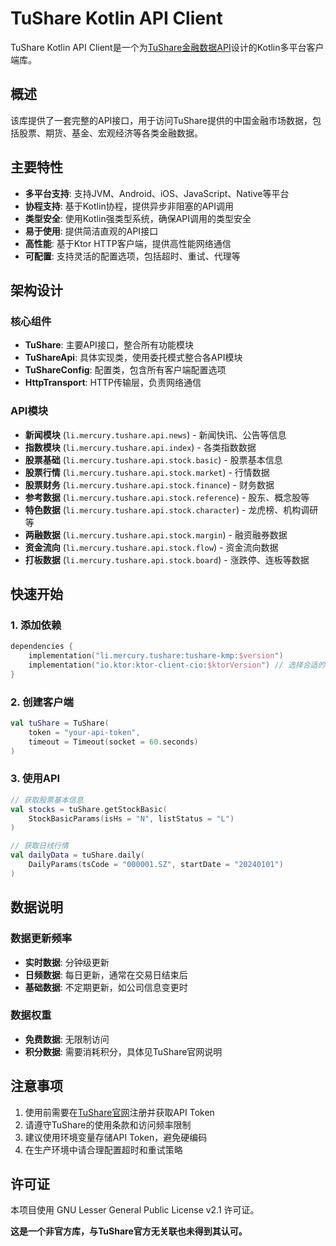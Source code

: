 # TuShare Kotlin API Client

TuShare Kotlin API Client是一个为[TuShare金融数据API](https://tushare.pro/)设计的Kotlin多平台客户端库。

## 概述

该库提供了一套完整的API接口，用于访问TuShare提供的中国金融市场数据，包括股票、期货、基金、宏观经济等各类金融数据。

## 主要特性

- **多平台支持**: 支持JVM、Android、iOS、JavaScript、Native等平台
- **协程支持**: 基于Kotlin协程，提供异步非阻塞的API调用
- **类型安全**: 使用Kotlin强类型系统，确保API调用的类型安全
- **易于使用**: 提供简洁直观的API接口
- **高性能**: 基于Ktor HTTP客户端，提供高性能网络通信
- **可配置**: 支持灵活的配置选项，包括超时、重试、代理等

## 架构设计

### 核心组件

- **TuShare**: 主要API接口，整合所有功能模块
- **TuShareApi**: 具体实现类，使用委托模式整合各API模块
- **TuShareConfig**: 配置类，包含所有客户端配置选项
- **HttpTransport**: HTTP传输层，负责网络通信

### API模块

- **新闻模块** (`li.mercury.tushare.api.news`) - 新闻快讯、公告等信息
- **指数模块** (`li.mercury.tushare.api.index`) - 各类指数数据
- **股票基础** (`li.mercury.tushare.api.stock.basic`) - 股票基本信息
- **股票行情** (`li.mercury.tushare.api.stock.market`) - 行情数据
- **股票财务** (`li.mercury.tushare.api.stock.finance`) - 财务数据
- **参考数据** (`li.mercury.tushare.api.stock.reference`) - 股东、概念股等
- **特色数据** (`li.mercury.tushare.api.stock.character`) - 龙虎榜、机构调研等
- **两融数据** (`li.mercury.tushare.api.stock.margin`) - 融资融券数据
- **资金流向** (`li.mercury.tushare.api.stock.flow`) - 资金流向数据
- **打板数据** (`li.mercury.tushare.api.stock.board`) - 涨跌停、连板等数据

## 快速开始

### 1. 添加依赖

```kotlin
dependencies {
    implementation("li.mercury.tushare:tushare-kmp:$version")
    implementation("io.ktor:ktor-client-cio:$ktorVersion") // 选择合适的引擎
}
```

### 2. 创建客户端

```kotlin
val tuShare = TuShare(
    token = "your-api-token",
    timeout = Timeout(socket = 60.seconds)
)
```

### 3. 使用API

```kotlin
// 获取股票基本信息
val stocks = tuShare.getStockBasic(
    StockBasicParams(isHs = "N", listStatus = "L")
)

// 获取日线行情
val dailyData = tuShare.daily(
    DailyParams(tsCode = "000001.SZ", startDate = "20240101")
)
```

## 数据说明

### 数据更新频率
- **实时数据**: 分钟级更新
- **日频数据**: 每日更新，通常在交易日结束后
- **基础数据**: 不定期更新，如公司信息变更时

### 数据权重
- **免费数据**: 无限制访问
- **积分数据**: 需要消耗积分，具体见TuShare官网说明

## 注意事项

1. 使用前需要在[TuShare官网](https://tushare.pro/)注册并获取API Token
2. 请遵守TuShare的使用条款和访问频率限制
3. 建议使用环境变量存储API Token，避免硬编码
4. 在生产环境中请合理配置超时和重试策略

## 许可证

本项目使用 GNU Lesser General Public License v2.1 许可证。

**这是一个非官方库，与TuShare官方无关联也未得到其认可。**
